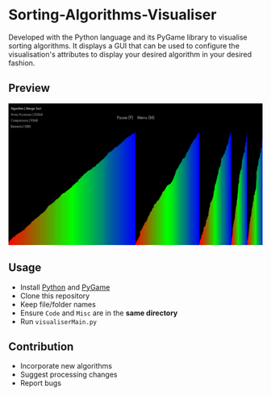 # Sorting-Algorithms-Visualiser ##
Developed with the Python language and its PyGame library to visualise sorting algorithms. It displays a GUI that can be used to configure the visualisation's attributes to display your desired algorithm in your desired fashion. 

## Preview ##
![](Misc/visPreview.png)

## Usage ##
* Install [Python](https://www.python.org/downloads/) and [PyGame](https://www.pygame.org/news)
* Clone this repository
* Keep file/folder names
* Ensure `Code` and `Misc` are in the **same directory**
* Run `visualiserMain.py`

## Contribution ##
* Incorporate new algorithms 
* Suggest processing changes
* Report bugs

